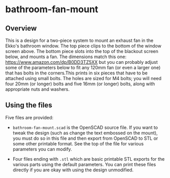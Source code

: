 # bathroom-fan-mount

## Overview

This is a design for a two-piece system to mount an exhaust fan in the Ekko's bathroom window. The top piece clips to the bottom of the window screen above. The bottom piece slots into the top of the blackout screen below, and mounts a fan. The dimensions match this one: https://www.amazon.com/dp/B0DD3TZ5XX but you can probably adjust some of the parameters below to fit any 120mm fan (or even a larger one) that has bolts in the corners.This prints in six pieces that have to be attached using small bolts. The holes are sized for M4 bolts; you will need four 20mm (or longer) bolts and five 16mm (or longer) bolts, along with appropriate nuts and washers.

## Using the files

Five files are provided:

* `bathroom-fan-mount.scad` is the OpenSCAD source file. If you want to tweak the design (such as change the text embossed on the mount), you must do so in this file and then export from OpenSCAD to STL or some other printable format. See the top of the file for various parameters you can modify.

* Four files ending with `.stl` which are basic printable STL exports for the various parts using the default parameters. You can print these files directly if you are okay with using the design unmodified.
